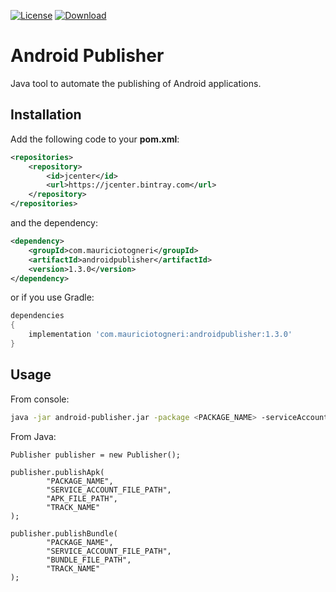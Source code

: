 [![License](https://img.shields.io/badge/license-MIT-green.svg)](https://github.com/mauriciotogneri/android-publisher/blob/master/LICENSE.md)
[![Download](https://api.bintray.com/packages/mauriciotogneri/maven/androidpublisher/images/download.svg)](https://bintray.com/mauriciotogneri/maven/androidpublisher/_latestVersion)

# Android Publisher
Java tool to automate the publishing of Android applications.

## Installation

Add the following code to your **pom.xml**:

```xml
<repositories>
    <repository>
        <id>jcenter</id>
        <url>https://jcenter.bintray.com</url>
    </repository>
</repositories>
```

and the dependency:

```xml
<dependency>
    <groupId>com.mauriciotogneri</groupId>
    <artifactId>androidpublisher</artifactId>
    <version>1.3.0</version>
</dependency>
```

or if you use Gradle:

```groovy
dependencies
{
    implementation 'com.mauriciotogneri:androidpublisher:1.3.0'
}
```

## Usage

From console:
```bash
java -jar android-publisher.jar -package <PACKAGE_NAME> -serviceAccount <SERVICE_ACCOUNT_FILE_PATH> -apk <APK_FILE_PATH> -bundle <BUNDLE_FILE_PATH> -track <TRACK_NAME>
```

From Java:
```
Publisher publisher = new Publisher();

publisher.publishApk(
        "PACKAGE_NAME",
        "SERVICE_ACCOUNT_FILE_PATH",
        "APK_FILE_PATH",
        "TRACK_NAME"
);

publisher.publishBundle(
        "PACKAGE_NAME",
        "SERVICE_ACCOUNT_FILE_PATH",
        "BUNDLE_FILE_PATH",
        "TRACK_NAME"
);
```